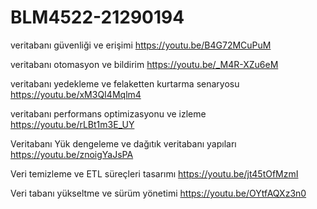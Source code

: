 # BLM4522-21290194


veritabanı güvenliği ve erişimi 
https://youtu.be/B4G72MCuPuM

veritabanı otomasyon ve bildirim 
https://youtu.be/_M4R-XZu6eM

veritabanı yedekleme ve felaketten kurtarma senaryosu 
https://youtu.be/xM3QI4Mqlm4

veritabanı performans optimizasyonu ve izleme 
https://youtu.be/rLBt1m3E_UY

Veritabanı Yük dengeleme ve dağıtık veritabanı yapıları 
https://youtu.be/znoigYaJsPA

Veri temizleme ve ETL süreçleri tasarımı 
https://youtu.be/jt45tOfMzmI

Veri tabanı yükseltme ve sürüm yönetimi 
https://youtu.be/OYtfAQXz3n0
